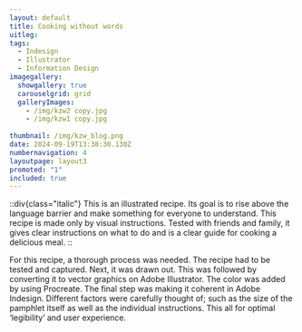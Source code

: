 ```yaml
---
layout: default
title: Cooking without words
uitleg: 
tags:
  - Indesign
  - Illustrator
  - Information Design
imagegallery:
  showgallery: true
  carouselgrid: grid
  galleryImages:
    - /img/kzw2 copy.jpg
    - /img/kzw1 copy.jpg
    
thumbnail: /img/kzw_blog.png
date: 2024-09-19T13:38:30.130Z
numbernavigation: 4
layoutpage: layout3
promoted: "1"
included: true
---
```

::div{class="italic"}
This is an illustrated recipe. Its goal is to rise above the language barrier and make something for everyone to understand. This recipe is made only by visual instructions. Tested with friends and family, it gives clear instructions on what to do and is a clear guide for cooking a delicious meal.
::

For this recipe, a thorough process was needed. The recipe had to be tested and captured. Next, it was drawn out. This was followed by converting it to vector graphics on Adobe Illustrator. The color was added by using Procreate. The final step was making it coherent in Adobe Indesign. Different factors were carefully thought of; such as the size of the pamphlet itself as well as the individual instructions. This all for optimal ‘legibility’ and user experience. 


